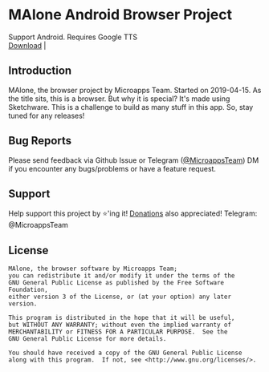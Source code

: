 # MAlone Android Browser Project
Support Android. Requires Google TTS<br>
<a href="http://vaugette.com/1vmL">Download</a> | 

## Introduction
MAlone, the browser project by Microapps Team. Started on 2019-04-15. As the title sits, this is a browser. But why it is special? It's made using Sketchware. This is a challenge to build as many stuff in this app. So, stay tuned for any releases!

## Bug Reports
Please send feedback via Github Issue or Telegram (<a href="https://t.me/MicroappsTeam/">@MicroappsTeam</a>) DM if you encounter any bugs/problems or have a feature request.

## Support
Help support this project by ⭐️'ing it! <a href="">Donations</a> also appreciated!
Telegram: @MicroappsTeam

## License

    MAlone, the browser software by Microapps Team;
    you can redistribute it and/or modify it under the terms of the
    GNU General Public License as published by the Free Software Foundation,
    either version 3 of the License, or (at your option) any later version.

    This program is distributed in the hope that it will be useful,
    but WITHOUT ANY WARRANTY; without even the implied warranty of
    MERCHANTABILITY or FITNESS FOR A PARTICULAR PURPOSE.  See the
    GNU General Public License for more details.

    You should have received a copy of the GNU General Public License
    along with this program.  If not, see <http://www.gnu.org/licenses/>.
